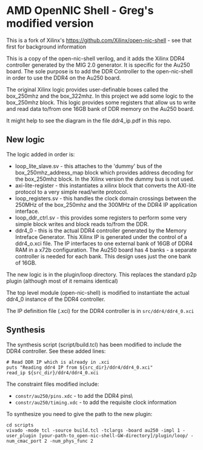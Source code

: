 # AMD OpenNIC Shell - Greg's modified version

This is a fork of Xilinx's https://github.com/Xilinx/open-nic-shell - see that first for background information

This is a copy of the open-nic-shell verilog, and it adds the Xilinx DDR4 controller generated by the MIG 2.0 generator. It is specific for the Au250 board.
The sole purpose is to add the DDR Controller to the open-nic-shell in order to use the DDR4 on the Au250 board.

The original Xilinx logic provides user-definable boxes called the box_250mhz and the box_322mhz. In this project we add some logic to the box_250mhz block. This logic provides some registers that allow us to write and read data to/from one 16GB bank of DDR memory on the Au250 board.

It might help to see the diagram in the file ddr4_ip.pdf in this repo.

## New logic

The logic added in order is:
- loop_lite_slave.sv - this attaches to the 'dummy' bus of the box_250mhz_address_map block which provides address decoding for the box_250mhz block. In the Xilinx version the dummy bus is not used.
- axi-lite-register - this instantiates a xilinx block that converts the AXI-lite protocol to a very simple read/write protocol.
- loop_registers.sv - this handles the clock domain crossings between the 250MHz of the box_250mhz and the 300MHz of the DDR4 IP application interface.
- loop_ddr_ctrl.sv - this provides some registers to perform some very simple block writes and block reads to/from the DDR.
- ddr4_0 - this is the actual DDR4 controller generated by the Memory Intreface Generator. This Xilinx IP is generated under the control of a ddr4_o.xci file. The IP interfaces to one external bank of 16GB of DDR4 RAM in a x72b configuration. The Au250 board has 4 banks - a separate controller is needed for each bank. This design uses just the one bank of 16GB.

The new logic is in the plugin/loop directory. This replaces the standard p2p plugin (although most of it remains identical)

The top level module (open-nic-shell) is modified to instantiate the actual ddr4_0 instance of the DDR4 controller.

The IP definition file (.xci) for the DDR4 controller is in `src/ddr4/ddr4_0.xci`

## Synthesis
The synthesis script (script/build.tcl) has been modified to include the DDR4 controller. See these added lines:

`# Read DDR IP which is already in .xci`\
`puts "Reading ddr4 IP from ${src_dir}/ddr4/ddr4_0.xci"`\
`read_ip ${src_dir}/ddr4/ddr4_0.xci`

The constraint files modified include:

- `constr/au250/pins.xdc` - to add the DDR4 pins\
- `constr/au250/timing.xdc` - to add the requisite clock information

To synthesize you need to give the path to the new plugin:

`cd scripts`\
`vivado -mode tcl -source build.tcl -tclargs -board au250 -impl 1 -user_plugin [your-path-to_open-nic-shell-GW-directory]/plugin/loop/ -num_cmac_port 2 -num_phys_func 2`
